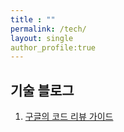 ```yaml
---
title : ""
permalink: /tech/
layout: single
author_profile:true
---
```


## 기술 블로그

1. [구글의 코드 리뷰 가이드](http://HyunSeongKilgithub.io/tech/)
